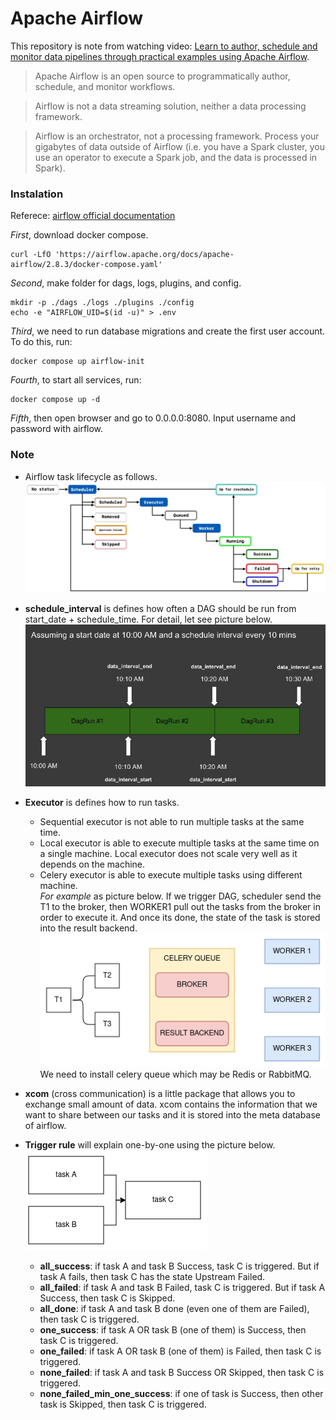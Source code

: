 # Apache Airflow

This repository is note from watching video: [Learn to author, schedule and monitor data pipelines through practical examples using Apache Airflow](https://www.udemy.com/course/the-complete-hands-on-course-to-master-apache-airflow/learn/lecture/11945398#overview).

> Apache Airflow is an open source to programmatically author, schedule, and monitor workflows. 

> Airflow is not a data streaming solution, neither a data processing framework. 

> Airflow is an orchestrator, not a processing framework. Process your gigabytes of data outside of Airflow (i.e. you have a Spark cluster, you use an operator to execute a Spark job, and the data is processed in Spark).

### Instalation
Referece: [airflow official documentation](https://airflow.apache.org/docs/apache-airflow/stable/howto/docker-compose/index.html)

_First_, download docker compose.
```
curl -LfO 'https://airflow.apache.org/docs/apache-airflow/2.8.3/docker-compose.yaml'
```
_Second_, make folder for dags, logs, plugins, and config.
```
mkdir -p ./dags ./logs ./plugins ./config
echo -e "AIRFLOW_UID=$(id -u)" > .env
```
_Third_, we need to run database migrations and create the first user account. To do this, run:
```
docker compose up airflow-init
```
_Fourth_, to start all services, run:
```
docker compose up -d
```
_Fifth_, then open browser and go to 0.0.0.0:8080. Input username and password with airflow.

### Note
+ Airflow task lifecycle as follows. \
![airflow task lifecycle](assets/task-lifecycle.png)

+ **schedule_interval** is defines how often a DAG should be run from start_date + schedule_time. For detail, let see picture below. \
![schedule interval](assets/schedule-interval.png)

+ **Executor** is defines how to run tasks. 
    + Sequential executor is not able to run multiple tasks at the same time. 
    + Local executor is able to execute multiple tasks at the same time on a single machine. Local executor does not scale very well as it depends on the machine. 
    + Celery executor is able to execute multiple tasks using different machine. \
_For example_ as picture below. If we trigger DAG, scheduler send the T1 to the broker, then WORKER1 pull out the tasks from the broker in order to execute it. And once its done, the state of the task is stored into the result backend. \
![celery](assets/celery.png) \
We need to install celery queue which may be Redis or RabbitMQ.

+ **xcom** (cross communication) is a little package that allows you to exchange small amount of data. xcom contains the information that we want to share between our tasks and it is stored into the meta database of airflow.

+ **Trigger rule** will explain one-by-one using the picture below. \
![trigger](assets/trigger.png)
    + **all_success**: if task A and task B Success, task C is triggered. But if task A fails, then task C has the state Upstream Failed.
    + **all_failed**: if task A and task B Failed, task C is triggered. But if task A Success, then task C is Skipped.
    + **all_done**: if task A and task B done (even one of them are Failed), then task C is triggered.
    + **one_success**: if task A OR task B (one of them) is Success, then task C is triggered.
    + **one_failed**: if task A OR task B (one of them) is Failed, then task C is triggered.
    + **none_failed**: if task A and task B Success OR Skipped, then task C is triggered.
    + **none_failed_min_one_success**: if one of task is Success, then other task is Skipped, then task C is triggered.
